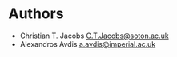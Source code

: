 # Authors

* Christian T. Jacobs <C.T.Jacobs@soton.ac.uk>
* Alexandros Avdis <a.avdis@imperial.ac.uk>

